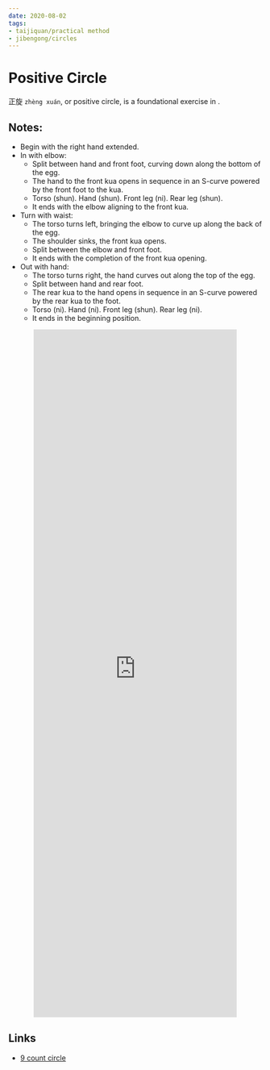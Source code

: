 ```yaml
---
date: 2020-08-02
tags:
- taijiquan/practical method
- jibengong/circles
---
```


# Positive Circle

正旋 `zhèng xuán`, or positive circle, is a foundational exercise in <practicalmethod>.

## Notes:

- Begin with the right hand extended.
- In with elbow:
  - Split between hand and front foot, curving down along the bottom of the egg.
  - The hand to the front kua opens in sequence in an S-curve powered by the front foot to the kua.
  - Torso (shun). Hand (shun). Front leg (ni). Rear leg (shun).
  - It ends with the elbow aligning to the front kua.
- Turn with waist:
  - The torso turns left, bringing the elbow to curve up along the back of the egg.
  - The shoulder sinks, the front kua opens.
  - Split between the elbow and front foot.
  - It ends with the completion of the front kua opening.
- Out with hand:
  - The torso turns right, the hand curves out along the top of the egg.
  - Split between hand and rear foot.
  - The rear kua to the hand opens in sequence in an S-curve powered by the rear kua to the foot.
  - Torso (ni). Hand (ni). Front leg (shun). Rear leg (ni).
  - It ends in the beginning position.
  
<div style="text-align: center;"><iframe width="80%" height="35%" src="https://www.youtube.com/embed/CaEo-JPenQ8" frameborder="0" allow="accelerometer; autoplay; encrypted-media; gyroscope; picture-in-picture" allowfullscreen></iframe></div>

## Links
- [9 count circle](http://practicalmethod.com/2018/09/9-count-circle-online-video-trailer/)
